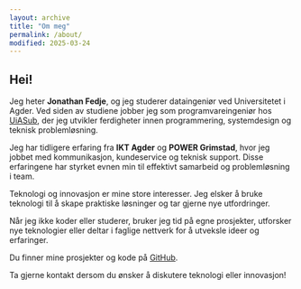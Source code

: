 ```yaml
---
layout: archive
title: "Om meg"
permalink: /about/
modified: 2025-03-24
---
```


## Hei!

Jeg heter **Jonathan Fedje**, og jeg studerer dataingeniør ved Universitetet i Agder. Ved siden av studiene jobber jeg som programvareingeniør hos [UiASub](https://uiasub.no), der jeg utvikler ferdigheter innen programmering, systemdesign og teknisk problemløsning.

Jeg har tidligere erfaring fra **IKT Agder** og **POWER Grimstad**, hvor jeg jobbet med kommunikasjon, kundeservice og teknisk support. Disse erfaringene har styrket evnen min til effektivt samarbeid og problemløsning i team.

Teknologi og innovasjon er mine store interesser. Jeg elsker å bruke teknologi til å skape praktiske løsninger og tar gjerne nye utfordringer.

Når jeg ikke koder eller studerer, bruker jeg tid på egne prosjekter, utforsker nye teknologier eller deltar i faglige nettverk for å utveksle ideer og erfaringer.

Du finner mine prosjekter og kode på [GitHub](https://github.com/jonathand-cf).

Ta gjerne kontakt dersom du ønsker å diskutere teknologi eller innovasjon!